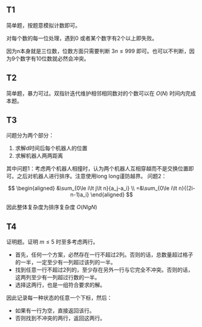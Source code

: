 ## T1

简单题，按题意模拟计数即可。

对每个数的每一位处理，遇到0 或者某个数字有2个以上即失败。

因为n本身就是三位数，位数方面只需要判断 $3n\le 999$ 即可。也可以不判断，因为9个数字有10位数就必然会冲突。

## T2

简单题，暴力可过。双指针迭代维护相邻相同数对的个数可以在 $O(N)$ 时间内完成本题。

## T3

问题分为两个部分：

1. 求解d时间后每个机器人的位置
2. 求解机器人两两距离

其中问题1：考虑两个机器人相撞时，认为两个机器人互相穿越而不是交换位置即可。之后对机器人进行排序。注意使用long long谨防越界。
问题2：

$$
\begin{aligned}
&\sum_{0\le i\lt j\lt n}{a_j-a_i} \\
=&\sum_{0\le i\lt n}{(2i-n-1)a_i}
\end{aligned}
$$

因此整体复杂度为排序复杂度 $O(NlgN)$ 

## T4

证明题。证明 $m \le 5$ 时至多考虑两行。

* 首先，任何一个方案，必然存在一行不超过2列。否则的话，总数量超过格子的一半，一定至少有一列超过该列的一半。
* 找到任意一行不超过2列的，至少存在另外一行与它完全不冲突。否则的话，这两列至少有一列超过行数的一半。
* 选择这两行，也是一组符合要求的解。

因此记录每一种状态的任意一个下标，然后：

* 如果有一行为空，直接返回该行。
* 否则找到不冲突的两行，返回这两行。